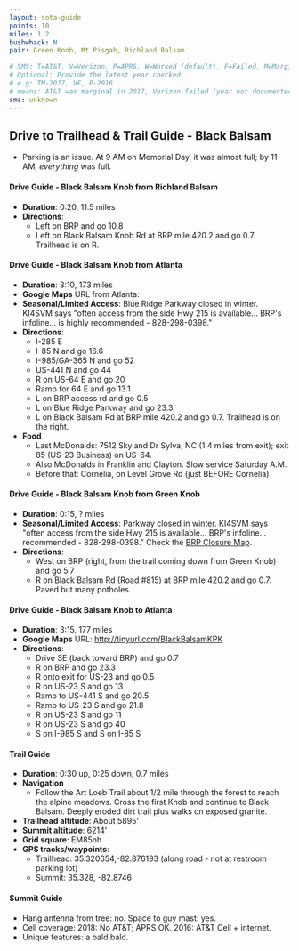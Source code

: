 ```yaml
---
layout: sota-guide
points: 10
miles: 1.2
bushwhack: N
pair: Green Knob, Mt Pisgah, Richland Balsam

# SMS: T=AT&T, V=Verizon, P=APRS. W=Worked (default), F=Failed, M=Marginal (some failed).
# Optional: Provide the latest year checked.
# e.g: TM-2017, VF, P-2016
# means: AT&T was marginal in 2017, Verizon failed (year not documented), APRS worked in 2016.
sms: unknown
---
```

Drive to Trailhead & Trail Guide - Black Balsam
--------------------------------------------------------

* Parking is an issue.  At 9 AM on Memorial Day, it was almost full; by 11 AM, *everything* was full.

#### Drive Guide - Black Balsam Knob from Richland Balsam

* **Duration**: 0:20, 11.5 miles
* **Directions**:
  * Left on BRP and go 10.8
  * Left on Black Balsam Knob Rd at BRP mile 420.2 and go 0.7.  Trailhead is on R.

#### Drive Guide - Black Balsam Knob from Atlanta

- **Duration**: 3:10, 173 miles
- **Google Maps** URL from Atlanta: 
- **Seasonal/Limited Access**: Blue Ridge Parkway closed in winter.   KI4SVM says "often access from the side Hwy 215 is available... BRP's infoline... is highly recommended - 828-298-0398."
- **Directions**:
  - I-285 E
  - I-85 N and go 16.6
  - I-985/GA-365 N and go 52
  - US-441 N and go 44
  - R on US-64 E and go 20
  - Ramp for 64 E and go 13.1
  - L on BRP access rd and go 0.5
  - L on Blue Ridge Parkway and go 23.3
  - L on Black Balsam Rd at BRP mile 420.2 and go 0.7.  Trailhead is on the right.
- **Food**
  - Last McDonalds: 7512 Skyland Dr  Sylva, NC (1.4 miles from exit); exit 85 (US-23 Business) on US-64.
  - Also McDonalds in Franklin and Clayton. Slow service Saturday A.M.
  - Before that: Cornelia, on Level Grove Rd (just BEFORE Cornelia)

#### Drive Guide - Black Balsam Knob from Green Knob

* **Duration**: 0:15, ? miles
* **Seasonal/Limited Access**: Parkway closed in winter.   KI4SVM says "often access from the side Hwy 215 is available... BRP's infoline... recommended - 828-298-0398." Check the [BRP Closure Map](http://go.nps.gov/blri-roads).
* **Directions**:
    * West on BRP (right, from the trail coming down from Green Knob) and go 5.7
    * R on Black Balsam Rd (Road #815) at BRP mile 420.2 and go 0.7.  Paved but many potholes.

#### Drive Guide - Black Balsam Knob **to** Atlanta

* **Duration**: 3:15, 177 miles
* **Google Maps** URL: http://tinyurl.com/BlackBalsamKPK
* **Directions**:
    * Drive SE (back toward BRP) and go 0.7
    * R on BRP and go 23.3
    * R onto exit for US-23 and go 0.5
    * R on US-23 S and go 13
    * Ramp to US-441 S and go 20.5
    * Ramp to US-23 S and go 21.8
    * R on US-23 S and go 11
    * R on US-23 S and go 40
    * S on I-985 S and S on I-85 S

#### Trail Guide

* **Duration**: 0:30 up, 0:25 down, 0.7 miles
* **Navigation**
    * Follow the Art Loeb Trail about 1/2 mile through the forest to reach the alpine meadows. Cross the first Knob and continue to Black Balsam.  Deeply eroded dirt trail plus walks on exposed granite.
* **Trailhead altitude**: About 5895'
* **Summit altitude**: 6214'
* **Grid square**: EM85nh
* **GPS tracks/waypoints**:
    * Trailhead: 35.320654,-82.876193 (along road - not at restroom parking lot)
    * Summit: 35.328, -82.8746

#### Summit Guide

* Hang antenna from tree: no.  Space to guy mast: yes.
* Cell coverage: 2018: No AT&T; APRS OK. 2016: AT&T Cell + internet.
* Unique features: a bald bald.
